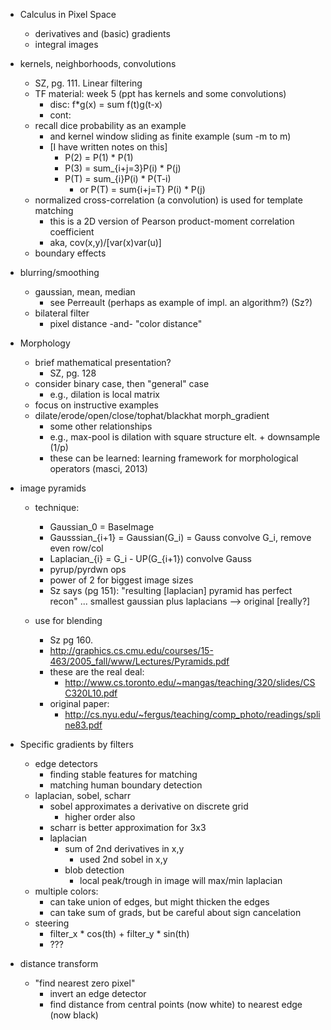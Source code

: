 * Calculus in Pixel Space
  * derivatives and (basic) gradients
  * integral images


* kernels, neighborhoods, convolutions
  * SZ, pg. 111.  Linear filtering
  * TF material:  week 5 (ppt has kernels and some convolutions)
    * disc:  f*g(x) = sum f(t)g(t-x)
    * cont:
  * recall dice probability as an example
    * and kernel window sliding as finite example (sum -m to m)
    * [I have written notes on this]
      * P(2) = P(1) * P(1)
      * P(3) = sum_{i+j=3}P(i) * P(j)
      * P(T) = sum_{i}P(i) * P(T-i)
        * or P(T) = sum{i+j=T} P(i) * P(j)
  * normalized cross-correlation (a convolution) is used for template matching
    * this is a 2D version of Pearson product-moment correlation coefficient
    * aka, cov(x,y)/[var(x)var(u)]
  * boundary effects

* blurring/smoothing
  * gaussian, mean, median
    * see Perreault (perhaps as example of impl. an algorithm?) (Sz?)
  * bilateral filter
    * pixel distance -and- "color distance"

* Morphology
  * brief mathematical presentation?
    * SZ, pg. 128
  * consider binary case, then "general" case
    * e.g., dilation is local matrix
  * focus on instructive examples
  * dilate/erode/open/close/tophat/blackhat morph_gradient
    * some other relationships
    * e.g., max-pool is dilation with square structure elt. + downsample (1/p)
    * these can be learned:  learning framework for morphological operators
      (masci, 2013)

* image pyramids
  * technique:
    * Gaussian_0 = BaseImage
    * Gausssian_{i+1} = Gaussian(G_i) = Gauss convolve G_i, remove even row/col
    * Laplacian_{i} = G_i - UP(G_{i+1}) convolve Gauss
    * pyrup/pyrdwn ops
    * power of 2 for biggest image sizes
    * Sz says (pg 151):  "resulting [laplacian] pyramid has perfect recon" ... smallest gaussian plus laplacians --> original [really?]

  * use for blending
    * Sz pg 160.
    * http://graphics.cs.cmu.edu/courses/15-463/2005_fall/www/Lectures/Pyramids.pdf
    * these are the real deal:
      * http://www.cs.toronto.edu/~mangas/teaching/320/slides/CSC320L10.pdf
    * original paper:
      * http://cs.nyu.edu/~fergus/teaching/comp_photo/readings/spline83.pdf



* Specific gradients by filters
  * edge detectors
    * finding stable features for matching
    * matching human boundary detection
  * laplacian, sobel, scharr
    * sobel approximates a derivative on discrete grid
      * higher order also
    * scharr is better approximation for 3x3
    * laplacian
      * sum of 2nd derivatives in x,y
        * used 2nd sobel in x,y
      * blob detection
        * local peak/trough in image will max/min laplacian
  * multiple colors:
    * can take union of edges, but might thicken the edges
    * can take sum of grads, but be careful about sign cancelation
  * steering
    * filter_x * cos(th) + filter_y * sin(th)
    * ???

* distance transform
  * "find nearest zero pixel"
    * invert an edge detector
    * find distance from central points (now white)
      to nearest edge (now black)
